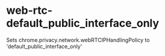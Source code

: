 # web-rtc-default_public_interface_only

Sets chrome.privacy.network.webRTCIPHandlingPolicy to 'default_public_interface_only'

